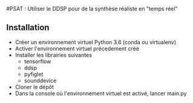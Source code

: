 #PSAT : Utiliser le DDSP pour de la synthèse réaliste en "temps réel"
## Installation
* Créer un environnement virtuel Python 3.6 (conda ou virtualenv)
* Activer l'environnement virtuel précedement créé
* Installer les librairies suivantes
    * tensorflow
    * ddsp
    * pyfiglet
    * sounddevice
* Cloner le dépôt
* Dans la console où l'environnement virtuel est activé, lancer main.py